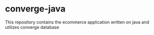 # converge-java
This repository contains the ecommerce application written on java and utilizes converge database
